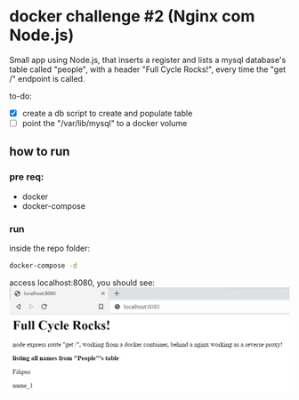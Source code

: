 # docker challenge #2 (Nginx com Node.js)

Small app using Node.js, that inserts a register and lists a mysql database's table called "people", with a header "Full Cycle Rocks!", every time the "get /" endpoint is called.

to-do:
- [x] create a db script to create and populate table
- [ ] point the "/var/lib/mysql" to a docker volume

## how to run

### pre req:
- docker
- docker-compose

### run
inside the repo folder:
```bash
docker-compose -d
```

access localhost:8080, you should see:
![image_1](./image_1.png "image_1")
